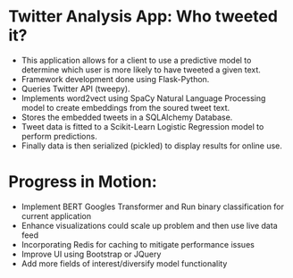 # Twitter Analysis App: Who tweeted it?

*  This application allows for a client to use a predictive model to determine which user is more likely to have tweeted a given text.
*  Framework development done using Flask-Python.
*  Queries Twitter API (tweepy).
*  Implements word2vect using SpaCy Natural Language Processing model to create embeddings from the soured tweet text.
*  Stores the embedded tweets in a SQLAlchemy Database.
*  Tweet data is fitted to a Scikit-Learn Logistic Regression model to perform predictions.
*  Finally data is then serialized (pickled) to display results for online use.  


# Progress in Motion:

*  Implement BERT Googles Transformer and Run binary classification for current application
*  Enhance visualizations could scale up problem and then use live data feed
*  Incorporating Redis for caching to mitigate performance issues
*  Improve UI using Bootstrap or JQuery
*  Add more fields of interest/diversify model functionality
